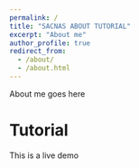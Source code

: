 ```yaml
---
permalink: /
title: "SACNAS ABOUT TUTORIAL"
excerpt: "About me"
author_profile: true
redirect_from: 
  - /about/
  - /about.html
---
```


About me goes here


Tutorial
======
This is a live demo
